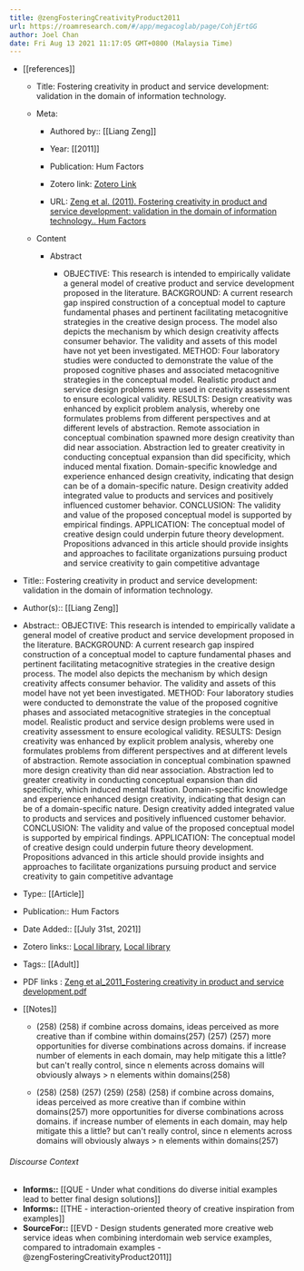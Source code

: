 ```yaml
---
title: @zengFosteringCreativityProduct2011
url: https://roamresearch.com/#/app/megacoglab/page/CohjErtGG
author: Joel Chan
date: Fri Aug 13 2021 11:17:05 GMT+0800 (Malaysia Time)
---
```


- [[references]]

    - Title: Fostering creativity in product and service development: validation in the domain of information technology.

    - Meta:

        - Authored by:: [[Liang Zeng]]

        - Year: [[2011]]

        - Publication: Hum Factors

        - Zotero link: [Zotero Link](zotero://select/items/7_CGS82N6U)

        - URL: [Zeng et al. (2011). Fostering creativity in product and service development: validation in the domain of information technology.. Hum Factors](undefined)

    - Content

        - Abstract

            - OBJECTIVE: This research is intended to empirically validate a general model of creative product and service development proposed in the literature. BACKGROUND: A current research gap inspired construction of a conceptual model to capture fundamental phases and pertinent facilitating metacognitive strategies in the creative design process. The model also depicts the mechanism by which design creativity affects consumer behavior. The validity and assets of this model have not yet been investigated. METHOD: Four laboratory studies were conducted to demonstrate the value of the proposed cognitive phases and associated metacognitive strategies in the conceptual model. Realistic product and service design problems were used in creativity assessment to ensure ecological validity. RESULTS: Design creativity was enhanced by explicit problem analysis, whereby one formulates problems from different perspectives and at different levels of abstraction. Remote association in conceptual combination spawned more design creativity than did near association. Abstraction led to greater creativity in conducting conceptual expansion than did specificity, which induced mental fixation. Domain-specific knowledge and experience enhanced design creativity, indicating that design can be of a domain-specific nature. Design creativity added integrated value to products and services and positively influenced customer behavior. CONCLUSION: The validity and value of the proposed conceptual model is supported by empirical findings. APPLICATION: The conceptual model of creative design could underpin future theory development. Propositions advanced in this article should provide insights and approaches to facilitate organizations pursuing product and service creativity to gain competitive advantage
- Title:: Fostering creativity in product and service development: validation in the domain of information technology.
- Author(s):: [[Liang Zeng]]
- Abstract:: OBJECTIVE: This research is intended to empirically validate a general model of creative product and service development proposed in the literature. BACKGROUND: A current research gap inspired construction of a conceptual model to capture fundamental phases and pertinent facilitating metacognitive strategies in the creative design process. The model also depicts the mechanism by which design creativity affects consumer behavior. The validity and assets of this model have not yet been investigated. METHOD: Four laboratory studies were conducted to demonstrate the value of the proposed cognitive phases and associated metacognitive strategies in the conceptual model. Realistic product and service design problems were used in creativity assessment to ensure ecological validity. RESULTS: Design creativity was enhanced by explicit problem analysis, whereby one formulates problems from different perspectives and at different levels of abstraction. Remote association in conceptual combination spawned more design creativity than did near association. Abstraction led to greater creativity in conducting conceptual expansion than did specificity, which induced mental fixation. Domain-specific knowledge and experience enhanced design creativity, indicating that design can be of a domain-specific nature. Design creativity added integrated value to products and services and positively influenced customer behavior. CONCLUSION: The validity and value of the proposed conceptual model is supported by empirical findings. APPLICATION: The conceptual model of creative design could underpin future theory development. Propositions advanced in this article should provide insights and approaches to facilitate organizations pursuing product and service creativity to gain competitive advantage
- Type:: [[Article]]
- Publication:: Hum Factors
- Date Added:: [[July 31st, 2021]]
- Zotero links:: [Local library](zotero://select/groups/2451508/items/CGS82N6U), [Local library](https://www.zotero.org/groups/2451508/items/CGS82N6U)
- Tags:: [[Adult]]
- PDF links : [Zeng et al_2011_Fostering creativity in product and service development.pdf](zotero://open-pdf/groups/2451508/items/TFIUZIJX)
- [[Notes]]

    - (258) (258) if combine across domains, ideas perceived as more creative than if combine within domains(257) (257) (257) more opportunities for diverse combinations across domains. if increase number of elements in each domain, may help mitigate this a little? but can&apos;t really control, since n elements across domains will obviously always &gt; n elements within domains(258)

    - (258) (258) (257) (259) (258) (258) if combine across domains, ideas perceived as more creative than if combine within domains(257) more opportunities for diverse combinations across domains. if increase number of elements in each domain, may help mitigate this a little? but can&apos;t really control, since n elements across domains will obviously always &gt; n elements within domains(257)

###### Discourse Context

- **Informs::** [[QUE - Under what conditions do diverse initial examples lead to better final design solutions]]
- **Informs::** [[THE - interaction-oriented theory of creative inspiration from examples]]
- **SourceFor::** [[EVD - Design students generated more creative web service ideas when combining interdomain web service examples, compared to intradomain examples - @zengFosteringCreativityProduct2011]]
